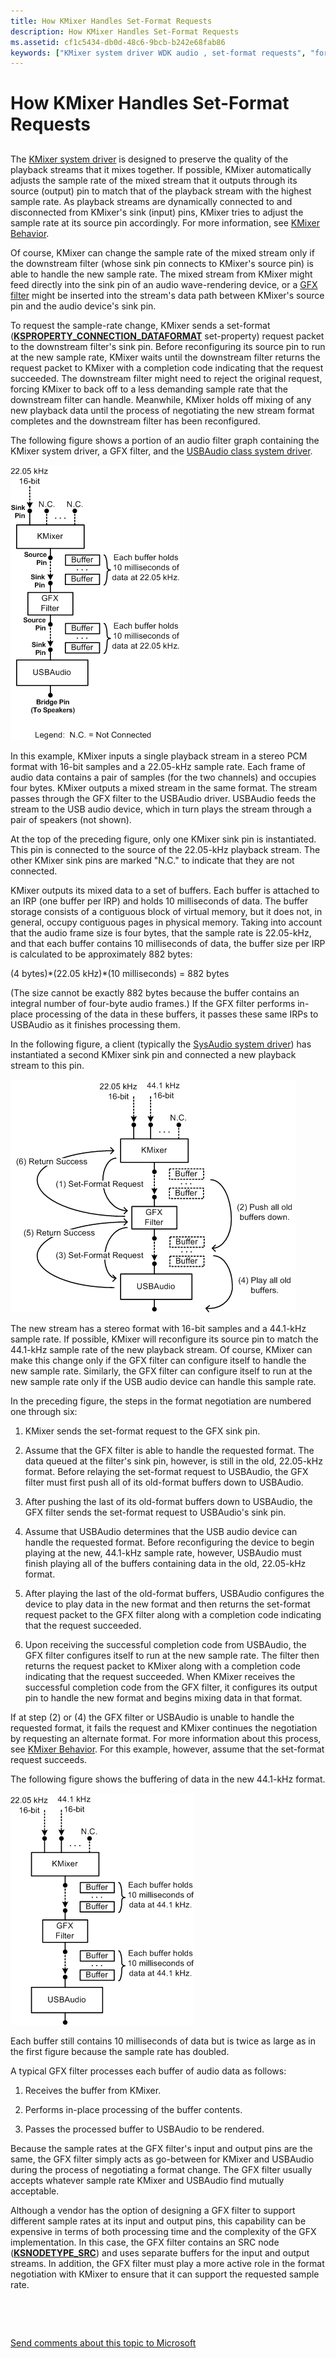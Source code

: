 ```yaml
---
title: How KMixer Handles Set-Format Requests
description: How KMixer Handles Set-Format Requests
ms.assetid: cf1c5434-db0d-48c6-9bcb-b242e68fab86
keywords: ["KMixer system driver WDK audio , set-format requests", "format negotiations WDK audio", "set-format requests WDK audio", "SRC WDK audio , set-format requests", "sample-rate conversion WDK audio , set-format requests", "sample-rate changes WDK audio", "requesting sample-rate changes WDK audio", "downstream filter format negotiations WDK audio"]
---
```


# How KMixer Handles Set-Format Requests


## <span id="how_kmixer_handles_set_format_requests"></span><span id="HOW_KMIXER_HANDLES_SET_FORMAT_REQUESTS"></span>


The [KMixer system driver](kernel-mode-wdm-audio-components.md#kmixer-system-driver) is designed to preserve the quality of the playback streams that it mixes together. If possible, KMixer automatically adjusts the sample rate of the mixed stream that it outputs through its source (output) pin to match that of the playback stream with the highest sample rate. As playback streams are dynamically connected to and disconnected from KMixer's sink (input) pins, KMixer tries to adjust the sample rate at its source pin accordingly. For more information, see [KMixer Behavior](kmixer-behavior.md).

Of course, KMixer can change the sample rate of the mixed stream only if the downstream filter (whose sink pin connects to KMixer's source pin) is able to handle the new sample rate. The mixed stream from KMixer might feed directly into the sink pin of an audio wave-rendering device, or a [GFX filter](gfx-filters.md) might be inserted into the stream's data path between KMixer's source pin and the audio device's sink pin.

To request the sample-rate change, KMixer sends a set-format ([**KSPROPERTY\_CONNECTION\_DATAFORMAT**](https://msdn.microsoft.com/library/windows/hardware/ff565103) set-property) request packet to the downstream filter's sink pin. Before reconfiguring its source pin to run at the new sample rate, KMixer waits until the downstream filter returns the request packet to KMixer with a completion code indicating that the request succeeded. The downstream filter might need to reject the original request, forcing KMixer to back off to a less demanding sample rate that the downstream filter can handle. Meanwhile, KMixer holds off mixing of any new playback data until the process of negotiating the new stream format completes and the downstream filter has been reconfigured.

The following figure shows a portion of an audio filter graph containing the KMixer system driver, a GFX filter, and the [USBAudio class system driver](kernel-mode-wdm-audio-components.md#usbaudio-class-system-driver).

![diagram illustrating a mixed stream with a 22.05-kilohertz sample rate](images/setfmt1.png)

In this example, KMixer inputs a single playback stream in a stereo PCM format with 16-bit samples and a 22.05-kHz sample rate. Each frame of audio data contains a pair of samples (for the two channels) and occupies four bytes. KMixer outputs a mixed stream in the same format. The stream passes through the GFX filter to the USBAudio driver. USBAudio feeds the stream to the USB audio device, which in turn plays the stream through a pair of speakers (not shown).

At the top of the preceding figure, only one KMixer sink pin is instantiated. This pin is connected to the source of the 22.05-kHz playback stream. The other KMixer sink pins are marked "N.C." to indicate that they are not connected.

KMixer outputs its mixed data to a set of buffers. Each buffer is attached to an IRP (one buffer per IRP) and holds 10 milliseconds of data. The buffer storage consists of a contiguous block of virtual memory, but it does not, in general, occupy contiguous pages in physical memory. Taking into account that the audio frame size is four bytes, that the sample rate is 22.05-kHz, and that each buffer contains 10 milliseconds of data, the buffer size per IRP is calculated to be approximately 882 bytes:

(4 bytes)\*(22.05 kHz)\*(10 milliseconds) = 882 bytes

(The size cannot be exactly 882 bytes because the buffer contains an integral number of four-byte audio frames.) If the GFX filter performs in-place processing of the data in these buffers, it passes these same IRPs to USBAudio as it finishes processing them.

In the following figure, a client (typically the [SysAudio system driver](kernel-mode-wdm-audio-components.md#sysaudio-system-driver)) has instantiated a second KMixer sink pin and connected a new playback stream to this pin.

![diagram illustrating kmixer format negotiation with downstream filters](images/setfmt2.png)

The new stream has a stereo format with 16-bit samples and a 44.1-kHz sample rate. If possible, KMixer will reconfigure its source pin to match the 44.1-kHz sample rate of the new playback stream. Of course, KMixer can make this change only if the GFX filter can configure itself to handle the new sample rate. Similarly, the GFX filter can configure itself to run at the new sample rate only if the USB audio device can handle this sample rate.

In the preceding figure, the steps in the format negotiation are numbered one through six:

1.  KMixer sends the set-format request to the GFX sink pin.

2.  Assume that the GFX filter is able to handle the requested format. The data queued at the filter's sink pin, however, is still in the old, 22.05-kHz format. Before relaying the set-format request to USBAudio, the GFX filter must first push all of its old-format buffers down to USBAudio.

3.  After pushing the last of its old-format buffers down to USBAudio, the GFX filter sends the set-format request to USBAudio's sink pin.

4.  Assume that USBAudio determines that the USB audio device can handle the requested format. Before reconfiguring the device to begin playing at the new, 44.1-kHz sample rate, however, USBAudio must finish playing all of the buffers containing data in the old, 22.05-kHz format.

5.  After playing the last of the old-format buffers, USBAudio configures the device to play data in the new format and then returns the set-format request packet to the GFX filter along with a completion code indicating that the request succeeded.

6.  Upon receiving the successful completion code from USBAudio, the GFX filter configures itself to run at the new sample rate. The filter then returns the request packet to KMixer along with a completion code indicating that the request succeeded. When KMixer receives the successful completion code from the GFX filter, it configures its output pin to handle the new format and begins mixing data in that format.

If at step (2) or (4) the GFX filter or USBAudio is unable to handle the requested format, it fails the request and KMixer continues the negotiation by requesting an alternate format. For more information about this process, see [KMixer Behavior](kmixer-behavior.md). For this example, however, assume that the set-format request succeeds.

The following figure shows the buffering of data in the new 44.1-kHz format.

![diagram illustrating a mixed stream with a 44.1-kilohertz sample rate](images/setfmt3.png)

Each buffer still contains 10 milliseconds of data but is twice as large as in the first figure because the sample rate has doubled.

A typical GFX filter processes each buffer of audio data as follows:

1.  Receives the buffer from KMixer.

2.  Performs in-place processing of the buffer contents.

3.  Passes the processed buffer to USBAudio to be rendered.

Because the sample rates at the GFX filter's input and output pins are the same, the GFX filter simply acts as go-between for KMixer and USBAudio during the process of negotiating a format change. The GFX filter usually accepts whatever sample rate KMixer and USBAudio find mutually acceptable.

Although a vendor has the option of designing a GFX filter to support different sample rates at its input and output pins, this capability can be expensive in terms of both processing time and the complexity of the GFX implementation. In this case, the GFX filter contains an SRC node ([**KSNODETYPE\_SRC**](https://msdn.microsoft.com/library/windows/hardware/ff537190)) and uses separate buffers for the input and output streams. In addition, the GFX filter must play a more active role in the format negotiation with KMixer to ensure that it can support the requested sample rate.

 

 

[Send comments about this topic to Microsoft](mailto:wsddocfb@microsoft.com?subject=Documentation%20feedback%20[audio\audio]:%20How%20KMixer%20Handles%20Set-Format%20Requests%20%20RELEASE:%20%287/18/2016%29&body=%0A%0APRIVACY%20STATEMENT%0A%0AWe%20use%20your%20feedback%20to%20improve%20the%20documentation.%20We%20don't%20use%20your%20email%20address%20for%20any%20other%20purpose,%20and%20we'll%20remove%20your%20email%20address%20from%20our%20system%20after%20the%20issue%20that%20you're%20reporting%20is%20fixed.%20While%20we're%20working%20to%20fix%20this%20issue,%20we%20might%20send%20you%20an%20email%20message%20to%20ask%20for%20more%20info.%20Later,%20we%20might%20also%20send%20you%20an%20email%20message%20to%20let%20you%20know%20that%20we've%20addressed%20your%20feedback.%0A%0AFor%20more%20info%20about%20Microsoft's%20privacy%20policy,%20see%20http://privacy.microsoft.com/default.aspx. "Send comments about this topic to Microsoft")




